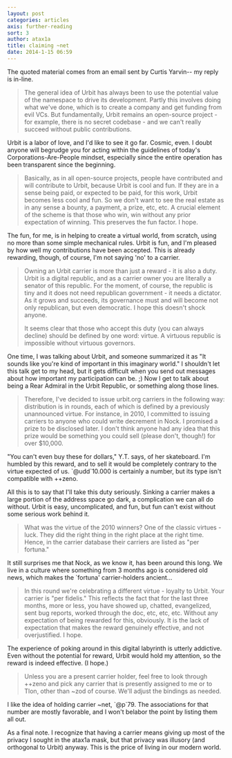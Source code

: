 ```yaml
---
layout: post
categories: articles
axis: further-reading
sort: 3
author: atax1a
title: claiming ~net
date: 2014-1-15 06:59
---
```


The quoted material comes from an email sent by Curtis Yarvin-- my reply is in-line.

> The general idea of Urbit has always been to use the potential value of the
> namespace to drive its development.  Partly this involves doing what we've
> done, which is to create a company and get funding from evil VCs.  But
> fundamentally, Urbit remains an open-source project - for example, there is
> no secret codebase - and we can't really succeed without public
> contributions.

Urbit is a labor of love, and I'd like to see it go far. Cosmic, even.
I doubt anyone will begrudge you for acting within the guidelines of
today's Corporations-Are-People mindset, especially since the entire
operation has been transparent since the beginning.

> Basically, as in all open-source projects, people have contributed and will
> contribute to Urbit, because Urbit is cool and fun.  If they are in a sense
> being paid, or expected to be paid, for this work, Urbit becomes less cool
> and fun.  So we don't want to see the real estate as in any sense a bounty,
> a payment, a prize, etc, etc.  A crucial element of the scheme is that
> those who win, win without any prior expectation of winning.  This
> preserves the fun factor.  I hope.

The fun, for me, is in helping to create a virtual world, from scratch,
using no more than some simple mechanical rules. Urbit is fun, and I'm
pleased by how well my contributions have been accepted.  This is
already rewarding, though, of course, I'm not saying 'no' to a carrier.

> Owning an Urbit carrier is more than just a reward - it is also a duty.
>  Urbit is a digital republic, and as a carrier owner you are literally a
> senator of this republic.  For the moment, of course, the republic is tiny
> and it does not need republican government - it needs a dictator.  As it
> grows and succeeds, its governance must and will become not only
> republican, but even democratic.  I hope this doesn't shock anyone.
>
> It seems clear that those who accept this duty (you can always decline)
> should be defined by one word: virtue.  A virtuous republic is impossible
> without virtuous governors.

One time, I was talking about Urbit, and someone summarized it as "It
sounds like you're kind of important in this imaginary world."  I
shouldn't let this talk get to my head, but it gets difficult when you
send out messages about how important my participation can be. ;)  Now I
get to talk about being a Rear Admiral in the Urbit Republic, or
something along those lines.

> Therefore, I've decided to issue urbit.org carriers in the following way:
> distribution is in rounds, each of which is defined by a previously
> unannounced virtue.  For instance, in 2010, I committed to issuing carriers
> to anyone who could write decrement in Nock.  I promised a prize to be
> disclosed later.  I don't think anyone had any idea that this prize would
> be something you could sell (please don't, though!) for over $10,000.

"You can't even buy these for dollars," Y.T. says, of her skateboard.
I'm humbled by this reward, and to sell it would be completely contrary
to the virtue expected of us.  \`@udd\`10.000 is certainly a number, but
its type isn't compatible with ++zeno.

All this is to say that I'll take this duty seriously.  Sinking a
carrier makes a large portion of the address space go dark, a
complication we can all do without.  Urbit is easy, uncomplicated, and
fun, but fun can't exist without some serious work behind it.

> What was the virtue of the 2010 winners?  One of the classic virtues -
> luck.  They did the right thing in the right place at the right time.
>  Hence, in the carrier database their carriers are listed as "per fortuna."

It still surprises me that Nock, as we know it, has been around this
long.  We live in a culture where something from 3 months ago is
considered old news, which makes the \`fortuna' carrier-holders ancient...

> In this round we're celebrating a different virtue - loyalty to Urbit.
>  Your carrier is "per fidelis."  This reflects the fact that for the last
> three months, more or less, you have showed up, chatted, evangelized, sent
> bug reports, worked through the doc, etc, etc, etc.  Without any
> expectation of being rewarded for this, obviously.  It is the lack of
> expectation that makes the reward genuinely effective, and not
> overjustified.  I hope.

The experience of poking around in this digital labyrinth is utterly
addictive.  Even without the potential for reward, Urbit would hold my
attention, so the reward is indeed effective.  (I hope.)

> Unless you are a present carrier holder, feel free to look through ++zeno
> and pick any carrier that is presently assigned to me or to Tlon, other
> than ~zod of course.  We'll adjust the bindings as needed.

I like the idea of holding carrier ~net, \`@p\`79. The associations for
that number are mostly favorable, and I won't belabor the point by
listing them all out.

As a final note. I recognize that having a carrier means giving up most
of the privacy I sought in the atax1a mask, but that privacy was
illusory (and orthogonal to Urbit) anyway.  This is the price of living
in our modern world.
